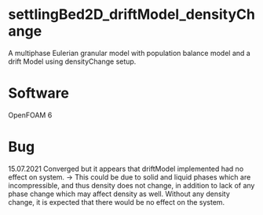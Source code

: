 # settlingBed2D_driftModel_densityChange
A multiphase Eulerian granular model with population balance model and a drift Model using densityChange setup.

# Software
OpenFOAM 6

# Bug
15.07.2021 Converged but it appears that driftModel implemented had no effect on system. 
-> This could be due to solid and liquid phases which are incompressible, and thus density does not change, in addition to lack of any phase change which may affect density as well. Without any density change, it is expected that there would be no effect on the system.  
